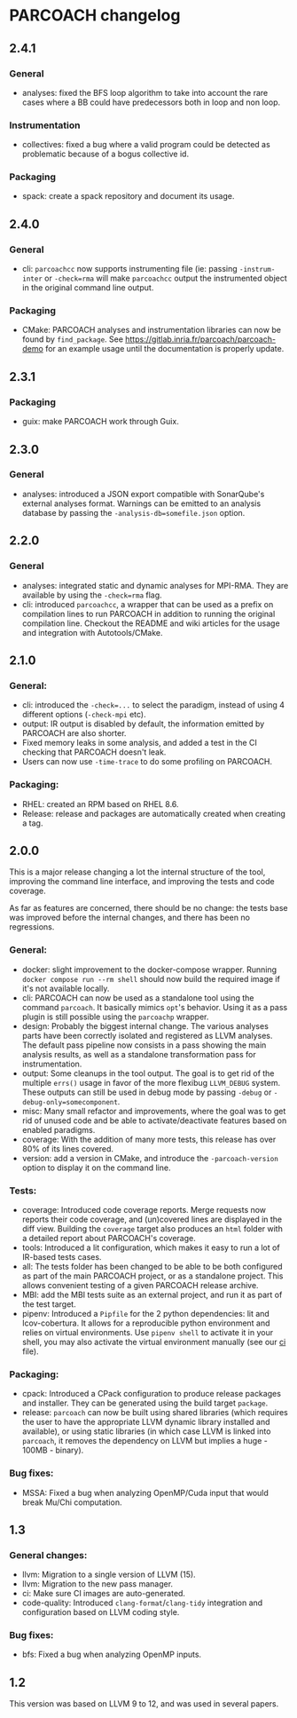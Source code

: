 # PARCOACH changelog

## 2.4.1

### General

  - analyses: fixed the BFS loop algorithm to take into account the rare cases
  where a BB could have predecessors both in loop and non loop.

### Instrumentation

  - collectives: fixed a bug where a valid program could be detected as
  problematic because of a bogus collective id.

### Packaging

  - spack: create a spack repository and document its usage.

## 2.4.0

### General

  - cli: `parcoachcc` now supports instrumenting file (ie: passing
  `-instrum-inter` or `-check=rma` will make `parcoachcc` output the
  instrumented object in the original command line output.

### Packaging

  - CMake: PARCOACH analyses and instrumentation libraries can now be found by
  `find_package`. See https://gitlab.inria.fr/parcoach/parcoach-demo for an
  example usage until the documentation is properly update.

## 2.3.1

### Packaging

  - guix: make PARCOACH work through Guix.

## 2.3.0

### General

  - analyses: introduced a JSON export compatible with SonarQube's external
  analyses format. Warnings can be emitted to an analysis database by passing
  the `-analysis-db=somefile.json` option.

## 2.2.0

### General

  - analyses: integrated static and dynamic analyses for MPI-RMA.
  They are available by using the `-check=rma` flag.
  - cli: introduced `parcoachcc`, a wrapper that can be used as a prefix on
  compilation lines to run PARCOACH in addition to running the original
  compilation line. Checkout the README and wiki articles for the usage and
  integration with Autotools/CMake.

## 2.1.0

### General:

  - cli: introduced the `-check=...` to select the paradigm, instead of using 4
  different options (`-check-mpi` etc).
  - output: IR output is disabled by default, the information emitted by
  PARCOACH are also shorter.
  - Fixed memory leaks in some analysis, and added a test in the CI checking
  that PARCOACH doesn't leak.
  - Users can now use `-time-trace` to do some profiling on PARCOACH.

### Packaging:

  - RHEL: created an RPM based on RHEL 8.6.
  - Release: release and packages are automatically created when creating a tag.

## 2.0.0

This is a major release changing a lot the internal structure of the tool,
improving the command line interface, and improving the tests and code coverage.

As far as features are concerned, there should be no change: the tests base
was improved before the internal changes, and there has been no regressions.

### General:

  - docker: slight improvement to the docker-compose wrapper. Running
  `docker compose run --rm shell` should now build the required image if it's
  not available locally.
  - cli: PARCOACH can now be used as a standalone tool using the command
  `parcoach`. It basically mimics `opt`'s behavior. Using it as a pass plugin
  is still possible using the `parcoachp` wrapper.
  - design: Probably the biggest internal change. The various analyses parts
  have been correctly isolated and registered as LLVM analyses. The default
  pass pipeline now consists in a pass showing the main analysis results, as
  well as a standalone transformation pass for instrumentation.
  - output: Some cleanups in the tool output. The goal is to get rid of the
  multiple `errs()` usage in favor of the more flexibug `LLVM_DEBUG` system.
  These outputs can still be used in debug mode by passing `-debug` or
  `-debug-only=somecomponent`.
  - misc: Many small refactor and improvements, where the goal was to get rid
  of unused code and be able to activate/deactivate features based on enabled
  paradigms.
  - coverage: With the addition of many more tests, this release has over 80%
  of its lines covered.
  - version: add a version in CMake, and introduce the `-parcoach-version`
  option to display it on the command line.

### Tests:

  - coverage: Introduced code coverage reports. Merge requests now reports their
  code coverage, and (un)covered lines are displayed in the diff view.
  Building the `coverage` target also produces an `html` folder with a detailed
  report about PARCOACH's coverage.
  - tools: Introduced a lit configuration, which makes it easy to run a lot of
  IR-based tests cases.
  - all: The tests folder has been changed to be able to be both configured
  as part of the main PARCOACH project, or as a standalone project. This allows
  convenient testing of a given PARCOACH release archive.
  - MBI: add the MBI tests suite as an external project, and run it as part of
  the test target.
  - pipenv: Introduced a `Pipfile` for the 2 python dependencies: lit
  and lcov-cobertura. It allows for a reproducible python environment and relies
  on virtual environments. Use `pipenv shell` to activate it in your shell,
  you may also activate the virtual environment manually (see our
  [ci](./.gitlab-ci.yml) file).

### Packaging:

  - cpack: Introduced a CPack configuration to produce release packages and
  installer. They can be generated using the build target `package`.
  - release: `parcoach` can now be built using shared libraries (which requires
  the user to have the appropriate LLVM dynamic library installed and
  available), or using static libraries (in which case LLVM is linked into
  `parcoach`, it removes the dependency on LLVM but implies a
  huge - 100MB - binary).

### Bug fixes:
  - MSSA: Fixed a bug when analyzing OpenMP/Cuda input that would break Mu/Chi
  computation.

## 1.3

### General changes:

  - llvm: Migration to a single version of LLVM (15).
  - llvm: Migration to the new pass manager.
  - ci: Make sure CI images are auto-generated.
  - code-quality: Introduced `clang-format`/`clang-tidy` integration and
  configuration based on LLVM coding style.

### Bug fixes:

  - bfs: Fixed a bug when analyzing OpenMP inputs.

## 1.2

This version was based on LLVM 9 to 12, and was used in several papers.
